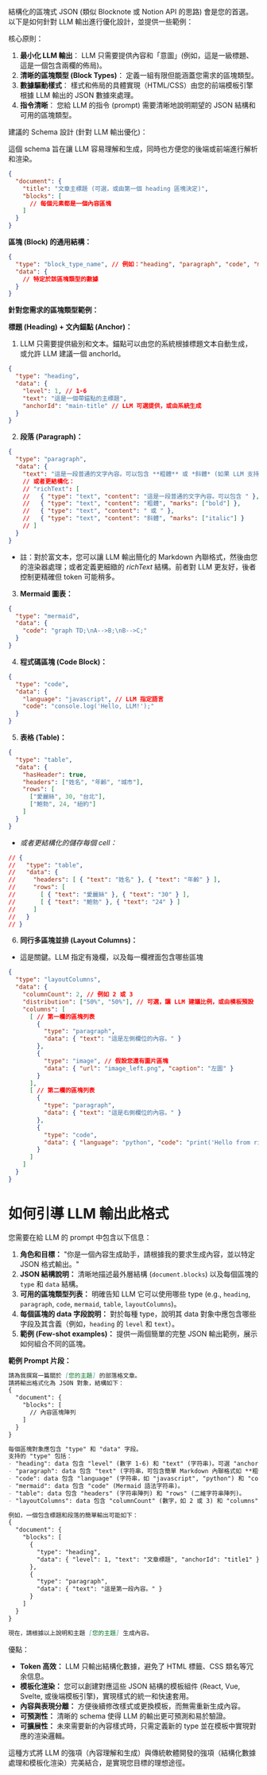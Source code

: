 結構化的區塊式 JSON (類似 Blocknote 或 Notion API 的思路) 會是您的首選。以下是如何針對 LLM 輸出進行優化設計，並提供一些範例：

核心原則：

1. **最小化 LLM 輸出**： LLM 只需要提供內容和「意圖」(例如，這是一級標題、這是一個包含兩欄的佈局)。
2. **清晰的區塊類型 (Block Types)**： 定義一組有限但能涵蓋您需求的區塊類型。
3. **數據驅動樣式**： 樣式和佈局的具體實現（HTML/CSS）由您的前端模板引擎根據 LLM 輸出的 JSON 數據來處理。
4. **指令清晰**： 您給 LLM 的指令 (prompt) 需要清晰地說明期望的 JSON 結構和可用的區塊類型。

建議的 Schema 設計 (針對 LLM 輸出優化)：

這個 schema 旨在讓 LLM 容易理解和生成，同時也方便您的後端或前端進行解析和渲染。

```json
{
  "document": {
    "title": "文章主標題 (可選，或由第一個 heading 區塊決定)",
    "blocks": [
      // 每個元素都是一個內容區塊
    ]
  }
}
```

**區塊 (Block) 的通用結構：**

```json
{
  "type": "block_type_name", // 例如："heading", "paragraph", "code", "mermaid", "table", "layoutColumns"
  "data": {
    // 特定於該區塊類型的數據
  }
}
```

**針對您需求的區塊類型範例：**

**標題 (Heading) + 文內錨點 (Anchor)：**
1. LLM 只需要提供級別和文本。錨點可以由您的系統根據標題文本自動生成，或允許 LLM 建議一個 anchorId。

```json
{
  "type": "heading",
  "data": {
    "level": 1, // 1-6
    "text": "這是一個帶錨點的主標題",
    "anchorId": "main-title" // LLM 可選提供，或由系統生成
  }
}
```

2. **段落 (Paragraph)：**
```json
{
  "type": "paragraph",
  "data": {
    "text": "這是一段普通的文字內容。可以包含 **粗體** 或 *斜體* (如果 LLM 支持輸出 Markdown 內聯格式，否則可以更細化 text item)。"
    // 或者更結構化：
    // "richText": [
    //   { "type": "text", "content": "這是一段普通的文字內容。可以包含 " },
    //   { "type": "text", "content": "粗體", "marks": ["bold"] },
    //   { "type": "text", "content": " 或 " },
    //   { "type": "text", "content": "斜體", "marks": ["italic"] }
    // ]
  }
}
```
- 註：對於富文本，您可以讓 LLM 輸出簡化的 Markdown 內聯格式，然後由您的渲染器處理；或者定義更細緻的 *richText* 結構。前者對 LLM 更友好，後者控制更精確但 token 可能稍多。

3. **Mermaid 圖表：**
```json
{
  "type": "mermaid",
  "data": {
    "code": "graph TD;\nA-->B;\nB-->C;"
  }
}
```

4. **程式碼區塊 (Code Block)：**
```json
{
  "type": "code",
  "data": {
    "language": "javascript", // LLM 指定語言
    "code": "console.log('Hello, LLM!');"
  }
}
```

5. **表格 (Table)：**
```json
{
  "type": "table",
  "data": {
    "hasHeader": true,
    "headers": ["姓名", "年齡", "城市"],
    "rows": [
      ["愛麗絲", 30, "台北"],
      ["鮑勃", 24, "紐約"]
    ]
  }
}
```
- *或者更結構化的儲存每個 cell：*

```json
// {
//   "type": "table",
//   "data": {
//     "headers": [ { "text": "姓名" }, { "text": "年齡" } ],
//     "rows": [
//       [ { "text": "愛麗絲" }, { "text": "30" } ],
//       [ { "text": "鮑勃" }, { "text": "24" } ]
//     ]
//   }
// }
```

6. **同行多區塊並排 (Layout Columns)：**
- 這是關鍵。LLM 指定有幾欄，以及每一欄裡面包含哪些區塊


```json
{
  "type": "layoutColumns",
  "data": {
    "columnCount": 2, // 例如 2 或 3
    "distribution": ["50%", "50%"], // 可選，讓 LLM 建議比例，或由模板預設
    "columns": [
      [ // 第一欄的區塊列表
        {
          "type": "paragraph",
          "data": { "text": "這是左側欄位的內容。" }
        },
        {
          "type": "image", // 假設您還有圖片區塊
          "data": { "url": "image_left.png", "caption": "左圖" }
        }
      ],
      [ // 第二欄的區塊列表
        {
          "type": "paragraph",
          "data": { "text": "這是右側欄位的內容。" }
        },
        {
          "type": "code",
          "data": { "language": "python", "code": "print('Hello from right column')" }
        }
      ]
    ]
  }
}
```

# 如何引導 LLM 輸出此格式
您需要在給 LLM 的 prompt 中包含以下信息：

1. **角色和目標：** "你是一個內容生成助手，請根據我的要求生成內容，並以特定 JSON 格式輸出。"
2. **JSON 結構說明：** 清晰地描述最外層結構 (`document.blocks`) 以及每個區塊的 `type` 和 `data` 結構。
3. **可用的區塊類型列表：** 明確告知 LLM 它可以使用哪些 type (e.g., `heading`, `paragraph`, `code`, `mermaid`, `table`, `layoutColumns`)。
4. **每個區塊的 data 字段說明：** 對於每種 type，說明其 data 對象中應包含哪些字段及其含義（例如，`heading` 的 `level` 和 `text`）。
5. **範例 (Few-shot examples)：** 提供一兩個簡單的完整 JSON 輸出範例，展示如何組合不同的區塊。

**範例 Prompt 片段：**
```markdown
請為我撰寫一篇關於 [您的主題] 的部落格文章。
請將輸出格式化為 JSON 對象，結構如下：
{
  "document": {
    "blocks": [
      // 內容區塊陣列
    ]
  }
}

每個區塊對象應包含 "type" 和 "data" 字段。
支持的 "type" 包括：
- "heading": data 包含 "level" (數字 1-6) 和 "text" (字符串)。可選 "anchorId" (字符串)。
- "paragraph": data 包含 "text" (字符串，可包含簡單 Markdown 內聯格式如 **粗體** 和 *斜體*)。
- "code": data 包含 "language" (字符串，如 "javascript", "python") 和 "code" (字符串)。
- "mermaid": data 包含 "code" (Mermaid 語法字符串)。
- "table": data 包含 "headers" (字符串陣列) 和 "rows" (二維字符串陣列)。
- "layoutColumns": data 包含 "columnCount" (數字，如 2 或 3) 和 "columns" (一個陣列，每個元素是該欄的區塊列表)。

例如，一個包含標題和段落的簡單輸出可能如下：
{
  "document": {
    "blocks": [
      {
        "type": "heading",
        "data": { "level": 1, "text": "文章標題", "anchorId": "title1" }
      },
      {
        "type": "paragraph",
        "data": { "text": "這是第一段內容。" }
      }
    ]
  }
}

現在，請根據以上說明和主題 [您的主題] 生成內容。
```

優點：

- **Token 高效：** LLM 只輸出結構化數據，避免了 HTML 標籤、CSS 類名等冗余信息。
- **模板化渲染：** 您可以創建對應這些 JSON 結構的模板組件 (React, Vue, Svelte, 或後端模板引擎)，實現樣式的統一和快速套用。
- **內容與表現分離：** 方便後續修改樣式或更換模板，而無需重新生成內容。
- **可預測性：** 清晰的 schema 使得 LLM 的輸出更可預測和易於驗證。
- **可擴展性：** 未來需要新的內容樣式時，只需定義新的 type 並在模板中實現對應的渲染邏輯。

這種方式將 LLM 的強項（內容理解和生成）與傳統軟體開發的強項（結構化數據處理和模板化渲染）完美結合，是實現您目標的理想途徑。